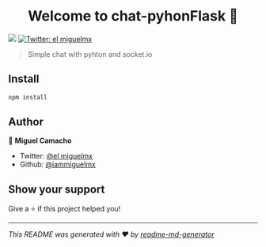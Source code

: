 <h1 align="center">Welcome to chat-pyhonFlask 👋</h1>
<p>
  <img src="https://img.shields.io/badge/version-1.0-blue.svg?cacheSeconds=2592000" />
  <a href="https://twitter.com/el miguelmx">
    <img alt="Twitter: el miguelmx" src="https://img.shields.io/twitter/follow/el miguelmx.svg?style=social" target="_blank" />
  </a>
</p>

> Simple chat with pyhton and socket.io

## Install

```sh
npm install
```

## Author

👤 **Miguel Camacho**

* Twitter: [@el miguelmx](https://twitter.com/elmiguelmx)
* Github: [@iammiguelmx](https://github.com/iammiguelmx)

## Show your support

Give a ⭐️ if this project helped you!

***
_This README was generated with ❤️ by [readme-md-generator](https://github.com/kefranabg/readme-md-generator)_
